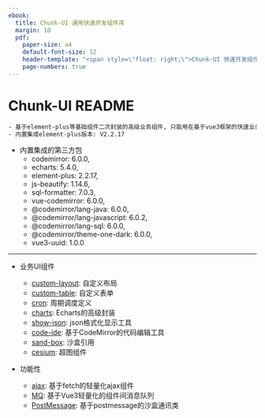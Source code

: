 ```yaml
---
ebook:
  title: Chunk-UI 通用快速开发组件库
  margin: 10
  pdf:
    paper-size: a4
    default-font-size: 12
    header-template: "<span style=\"float: right;\">Chunk-UI 快速开发组件库说明书</span>"
    page-numbers: true
---
```


# Chunk-UI README

```txt
- 基于element-plus等基础组件二次封装的高级业务组件, 只能用在基于vue3框架的快速业务开发内
- 内置集成element-plus版本: V2.2.17
```
* 内置集成的第三方包
  * codemirror: 6.0.0,
  * echarts: 5.4.0,
  * element-plus: 2.2.17,
  * js-beautify: 1.14.6,
  * sql-formatter: 7.0.3,
  * vue-codemirror: 6.0.0,
  * @codemirror/lang-java: 6.0.0,
  * @codemirror/lang-javascript: 6.0.2,
  * @codemirror/lang-sql: 6.0.0,
  * @codemirror/theme-one-dark: 6.0.0,
  * vue3-uuid: 1.0.0
---
* 业务UI组件
  * [custom-layout](/pages/01_custom-layout.md): 自定义布局
  * [custom-table](/pages/02_custom-table.md): 自定义表单
  * [cron](/pages/03_cron.md): 周期调度定义
  * [charts](/pages/04_charts.md): Echarts的高级封装
  * [show-json](/pages/05_show-json.md): json格式化显示工具
  * [code-ide](/pages/06_code-ide.md): 基于CodeMirror的代码编辑工具
  * [sand-box](/pages/07_sand-box.md): 沙盒引用
  * [cesium](/pages/08_cesium.md): 超图组件

* 功能性
  * [ajax](/pages/sys01_ajax.md): 基于fetch的轻量化ajax组件
  * [MQ](/pages/sys02_mq.md): 基于Vue3轻量化的组件间消息队列
  * [PostMessage](/pages/sys03_postMessage.md): 基于postmessage的沙盒通讯类


